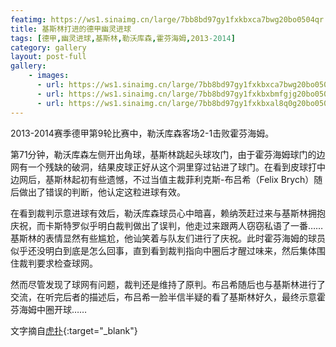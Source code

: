 ```yaml
---
featimg: https://ws1.sinaimg.cn/large/7bb8bd97gy1fxkbxca7bwg20bo0504qr.gif
title: 基斯林打进的德甲幽灵进球
tags: [德甲,幽灵进球,基斯林,勒沃库森,霍芬海姆,2013-2014]
category: gallery
layout: post-full
gallery:
    - images:
      - url: https://ws1.sinaimg.cn/large/7bb8bd97gy1fxkbxca7bwg20bo0504qr.gif
      - url: https://ws1.sinaimg.cn/large/7bb8bd97gy1fxkbxbmfgjg20bo050qv6.gif
      - url: https://ws1.sinaimg.cn/large/7bb8bd97gy1fxkbxal8q0g20bo050x6q.gif
---
```


2013-2014赛季德甲第9轮比赛中，勒沃库森客场2-1击败霍芬海姆。

第71分钟，勒沃库森左侧开出角球，基斯林跳起头球攻门，由于霍芬海姆球门的边网有一个残缺的破洞，结果皮球正好从这个洞里穿过钻进了球门。在看到皮球打中边网后，基斯林起初有些遗憾，不过当值主裁菲利克斯-布吕希（Felix Brych）随后做出了错误的判断，他认定这粒进球有效。

在看到裁判示意进球有效后，勒沃库森球员心中暗喜，赖纳茨赶过来与基斯林拥抱庆祝，而卡斯特罗似乎明白裁判做出了误判，他走过来跟两人窃窃私语了一番……基斯林的表情显然有些尴尬，他讪笑着与队友们进行了庆祝。此时霍芬海姆的球员似乎还没明白到底是怎么回事，直到看到裁判指向中圈后才醒过味来，然后集体围住裁判要求检查球网。

然而尽管发现了球网有问题，裁判还是维持了原判。布吕希随后也与基斯林进行了交流，在听完后者的描述后，布吕希一脸半信半疑的看了基斯林好久，最终示意霍芬海姆中圈开球……

文字摘自[虎扑](https://voice.hupu.com/soccer/1531697.html){:target="_blank"}